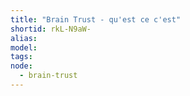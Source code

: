 ```yaml
---
title: "Brain Trust - qu'est ce c'est"
shortid: rkL-N9aW-
alias:
model:
tags:
node: 
  - brain-trust
---
```

